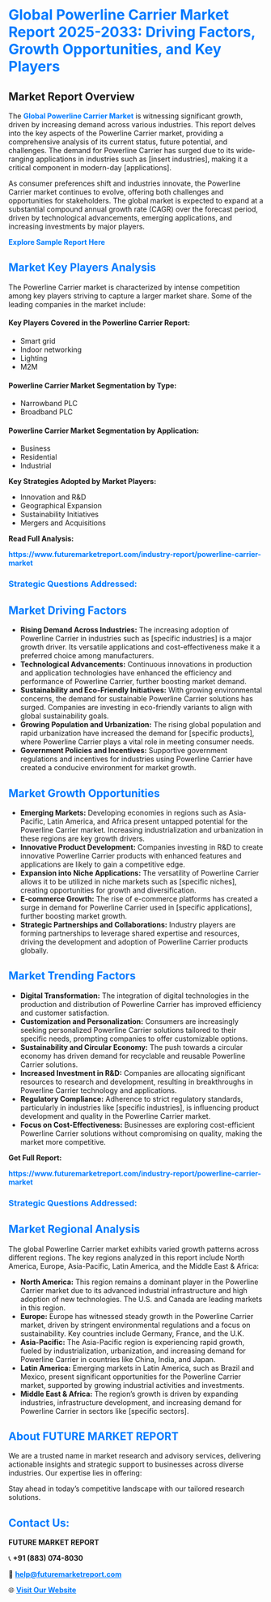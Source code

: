 <h1 style="color: #007BFF;">Global Powerline Carrier Market Report 2025-2033: Driving Factors, Growth Opportunities, and Key Players</h1>

<section id="overview">
<h2>Market Report Overview</h2>
<p>The <a href="https://www.futuremarketreport.com/industry-report/powerline-carrier-market" style="color: #007BFF; text-decoration: none;"><strong>Global Powerline Carrier Market</strong></a> is witnessing significant growth, driven by increasing demand across various industries. This report delves into the key aspects of the Powerline Carrier market, providing a comprehensive analysis of its current status, future potential, and challenges. The demand for Powerline Carrier has surged due to its wide-ranging applications in industries such as [insert industries], making it a critical component in modern-day [applications].</p>
<p>As consumer preferences shift and industries innovate, the Powerline Carrier market continues to evolve, offering both challenges and opportunities for stakeholders. The global market is expected to expand at a substantial compound annual growth rate (CAGR) over the forecast period, driven by technological advancements, emerging applications, and increasing investments by major players.</p>
</section>

<section id="overview">
<p><a href="https://www.futuremarketreport.com/request-sample/reportId=51096" style="color: #007BFF; text-decoration: none;"><strong>Explore Sample Report Here</strong></a></p>
</section>

<section id="key-players">
<h2 style="color: #007BFF;">Market Key Players Analysis</h2>
<p>The Powerline Carrier market is characterized by intense competition among key players striving to capture a larger market share. Some of the leading companies in the market include:</p>
<h4>Key Players Covered in the Powerline Carrier Report:</h4>
<ul><li>Smart grid</li><li>Indoor networking</li><li>Lighting</li><li>M2M</li></ul>
<h4>Powerline Carrier Market Segmentation by Type:</h4>
<ul><li>Narrowband PLC</li><li>Broadband PLC</li></ul>

<h4>Powerline Carrier Market Segmentation by Application:</h4>
<ul><li>Business</li><li>Residential</li><li>Industrial</li></ul>
<p><strong>Key Strategies Adopted by Market Players:</strong></p>
<ul>
<li>Innovation and R&D</li>
<li>Geographical Expansion</li>
<li>Sustainability Initiatives</li>
<li>Mergers and Acquisitions</li>
</ul>
</section>

<section>
<p><strong>Read Full Analysis: </strong></p><a href="https://www.futuremarketreport.com/industry-report/powerline-carrier-market" style="color: #007BFF; text-decoration: none;"><strong>https://www.futuremarketreport.com/industry-report/powerline-carrier-market</strong></a>
<h3 style="color: #007BFF;">Strategic Questions Addressed:</h3>
</section>

<section id="driving-factors">
<h2 style="color: #007BFF;">Market Driving Factors</h2>
<ul>
<li><strong>Rising Demand Across Industries:</strong> The increasing adoption of Powerline Carrier in industries such as [specific industries] is a major growth driver. Its versatile applications and cost-effectiveness make it a preferred choice among manufacturers.</li>
<li><strong>Technological Advancements:</strong> Continuous innovations in production and application technologies have enhanced the efficiency and performance of Powerline Carrier, further boosting market demand.</li>
<li><strong>Sustainability and Eco-Friendly Initiatives:</strong> With growing environmental concerns, the demand for sustainable Powerline Carrier solutions has surged. Companies are investing in eco-friendly variants to align with global sustainability goals.</li>
<li><strong>Growing Population and Urbanization:</strong> The rising global population and rapid urbanization have increased the demand for [specific products], where Powerline Carrier plays a vital role in meeting consumer needs.</li>
<li><strong>Government Policies and Incentives:</strong> Supportive government regulations and incentives for industries using Powerline Carrier have created a conducive environment for market growth.</li>
</ul>
</section>

<section id="growth-opportunities">
<h2 style="color: #007BFF;">Market Growth Opportunities</h2>
<ul>
<li><strong>Emerging Markets:</strong> Developing economies in regions such as Asia-Pacific, Latin America, and Africa present untapped potential for the Powerline Carrier market. Increasing industrialization and urbanization in these regions are key growth drivers.</li>
<li><strong>Innovative Product Development:</strong> Companies investing in R&D to create innovative Powerline Carrier products with enhanced features and applications are likely to gain a competitive edge.</li>
<li><strong>Expansion into Niche Applications:</strong> The versatility of Powerline Carrier allows it to be utilized in niche markets such as [specific niches], creating opportunities for growth and diversification.</li>
<li><strong>E-commerce Growth:</strong> The rise of e-commerce platforms has created a surge in demand for Powerline Carrier used in [specific applications], further boosting market growth.</li>
<li><strong>Strategic Partnerships and Collaborations:</strong> Industry players are forming partnerships to leverage shared expertise and resources, driving the development and adoption of Powerline Carrier products globally.</li>
</ul>
</section>

<section id="trending-factors">
<h2 style="color: #007BFF;">Market Trending Factors</h2>
<ul>
<li><strong>Digital Transformation:</strong> The integration of digital technologies in the production and distribution of Powerline Carrier has improved efficiency and customer satisfaction.</li>
<li><strong>Customization and Personalization:</strong> Consumers are increasingly seeking personalized Powerline Carrier solutions tailored to their specific needs, prompting companies to offer customizable options.</li>
<li><strong>Sustainability and Circular Economy:</strong> The push towards a circular economy has driven demand for recyclable and reusable Powerline Carrier solutions.</li>
<li><strong>Increased Investment in R&D:</strong> Companies are allocating significant resources to research and development, resulting in breakthroughs in Powerline Carrier technology and applications.</li>
<li><strong>Regulatory Compliance:</strong> Adherence to strict regulatory standards, particularly in industries like [specific industries], is influencing product development and quality in the Powerline Carrier market.</li>
<li><strong>Focus on Cost-Effectiveness:</strong> Businesses are exploring cost-efficient Powerline Carrier solutions without compromising on quality, making the market more competitive.</li>
</ul>
</section>

<section>
<p><strong>Get Full Report: </strong></p><a href="https://www.futuremarketreport.com/industry-report/powerline-carrier-market" style="color: #007BFF; text-decoration: none;"><strong>https://www.futuremarketreport.com/industry-report/powerline-carrier-market</strong></a>
<h3 style="color: #007BFF;">Strategic Questions Addressed:</h3>
</section>


<section id="regional-analysis">
<h2 style="color: #007BFF;">Market Regional Analysis</h2>
<p>The global Powerline Carrier market exhibits varied growth patterns across different regions. The key regions analyzed in this report include North America, Europe, Asia-Pacific, Latin America, and the Middle East & Africa:</p>
<ul>
<li><strong>North America:</strong> This region remains a dominant player in the Powerline Carrier market due to its advanced industrial infrastructure and high adoption of new technologies. The U.S. and Canada are leading markets in this region.</li>
<li><strong>Europe:</strong> Europe has witnessed steady growth in the Powerline Carrier market, driven by stringent environmental regulations and a focus on sustainability. Key countries include Germany, France, and the U.K.</li>
<li><strong>Asia-Pacific:</strong> The Asia-Pacific region is experiencing rapid growth, fueled by industrialization, urbanization, and increasing demand for Powerline Carrier in countries like China, India, and Japan.</li>
<li><strong>Latin America:</strong> Emerging markets in Latin America, such as Brazil and Mexico, present significant opportunities for the Powerline Carrier market, supported by growing industrial activities and investments.</li>
<li><strong>Middle East & Africa:</strong> The region’s growth is driven by expanding industries, infrastructure development, and increasing demand for Powerline Carrier in sectors like [specific sectors].</li>
</ul>
</section>

<footer>
<h2 style="color: #007BFF;">About FUTURE MARKET REPORT</h2>
<p>We are a trusted name in market research and advisory services, delivering actionable insights and strategic support to businesses across diverse industries. Our expertise lies in offering:</p>

<p>Stay ahead in today’s competitive landscape with our tailored research solutions.</p>

<h2 style="color: #007BFF;">Contact Us:</h2>
<p><strong>FUTURE MARKET REPORT</strong></p>
<p>📞 <strong>+91 (883) 074-8030</strong></p>
<p>📧 <strong><a href="mailto:help@futuremarketreport.com" style="color: #007BFF;">help@futuremarketreport.com</a></strong></p>
<p>🌐 <strong><a href="https://www.futuremarketreport.com/" style="color: #007BFF;">Visit Our Website</a></strong></p>
</footer>